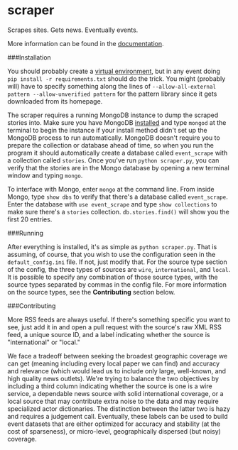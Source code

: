 scraper
=======

Scrapes sites. Gets news. Eventually events.

More information can be found in the
[documentation](http://oeda-scraper.readthedocs.org/en/latest/).


###Installation

You should probably create a [virtual environment](http://www.virtualenv.org/en/latest/), but
in any event doing `pip install -r requirements.txt` should do the trick. You
might (probably will) have to specify something along the lines of 
`--allow-all-external pattern --allow-unverified pattern` for the pattern
library since it gets downloaded from its homepage. 

The scraper requires  a running MongoDB instance to dump the scraped stories into. 
Make sure you have MongoDB [installed](http://docs.mongodb.org/manual/installation/) 
and type `mongod` at the terminal to begin the instance if your install method
didn't set up the MongoDB process to run automatically. MongoDB doesn't require you to prepare
the collection or database ahead of time, so when you run the program it should automatically
create a database called `event_scrape` with a collection called `stories`. Once you've run  `python scraper.py`, 
you can verify that the stories are in the Mongo database by opening a new terminal window and typing `mongo`. 
 
To interface with Mongo, enter `mongo` at the command line. From inside Mongo, type `show dbs` to verify that there's a database called `event_scrape`. 
Enter the database with `use event_scrape` and type `show collections` to make sure there's a `stories` collection. 
 `db.stories.find()` will show you the first 20 entries.

###Running

After everything is installed, it's as simple as `python scraper.py`. That is
assuming, of course, that you wish to use the configuration seen in the
`default_config.ini` file. If not, just modify that. For the source type
section of the config, the three types of sources are `wire`, `international`,
and `local`. It is possible to specify any combination of those source types,
with the source types separated by commas in the config file. For more
information on the source types, see the **Contributing** section below.

###Contributing

More RSS feeds are always useful. If there's something specific you want to
see, just add it in and open a pull request with the source's raw XML RSS feed, a unique source ID, and a label indicating whether the source is "international" or "local."

We face a tradeoff between seeking the broadest geographic coverage we can get (meaning including every local paper we can find) and accuracy and relevance (which would lead us to include only large, well-known, and high quality news outlets). We're trying to balance the two objectives by including a third column indicating whether the source is one is a wire service, a dependable news source with solid international coverage, or a local source that may contribute extra noise to the data and may require specialized actor dictionaries. The distinction between the latter two is hazy and requires a judgement call. Eventually, these labels can be used to build event datasets that are either optimized for accuracy and stability (at the cost of sparseness), or micro-level, geographically dispersed (but noisy) coverage.

